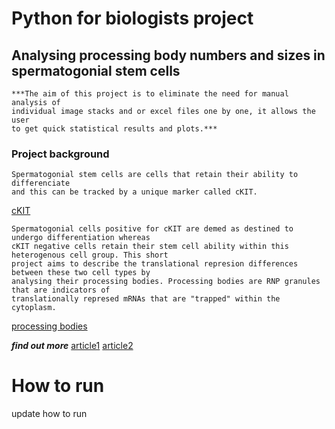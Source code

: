 # Python for biologists project 
## Analysing processing body numbers and sizes in spermatogonial stem cells
    ***The aim of this project is to eliminate the need for manual analysis of
    individual image stacks and or excel files one by one, it allows the user 
    to get quick statistical results and plots.***
### Project background
    Spermatogonial stem cells are cells that retain their ability to differenciate 
    and this can be tracked by a unique marker called cKIT.
    
 [cKIT](https://en.wikipedia.org/wiki/KIT_(gene))
 
    Spermatogonial cells positive for cKIT are demed as destined to undergo differentiation whereas
    cKIT negative cells retain their stem cell ability within this heterogenous cell group. This short 
    project aims to describe the translational represion differences between these two cell types by 
    analysing their processing bodies. Processing bodies are RNP granules that are indicators of 
    translationally represed mRNAs that are "trapped" within the cytoplasm.  
    
[processing bodies](https://pubs.acs.org/doi/10.1021/acs.biochem.7b01162)

***find out more***
[article1](https://www.frontiersin.org/articles/10.3389/fendo.2022.895528/full)
[article2](https://www.mdpi.com/2073-4409/9/3/745)

# How to run
update how to run
